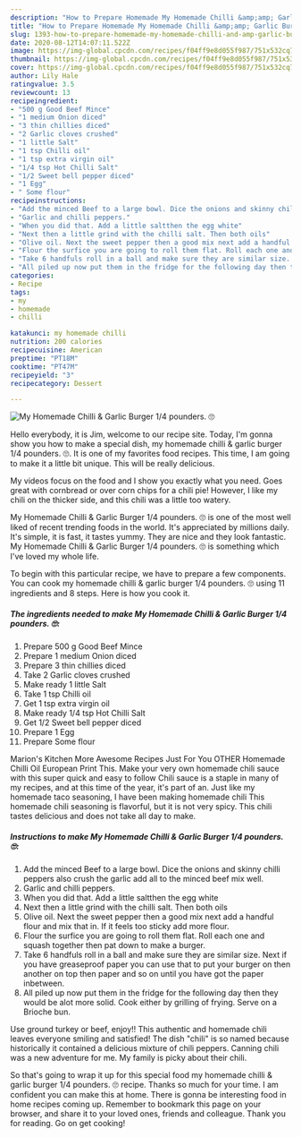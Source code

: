 ```yaml
---
description: "How to Prepare Homemade My Homemade Chilli &amp;amp; Garlic Burger 1/4 pounders. 🙄"
title: "How to Prepare Homemade My Homemade Chilli &amp;amp; Garlic Burger 1/4 pounders. 🙄"
slug: 1393-how-to-prepare-homemade-my-homemade-chilli-and-amp-garlic-burger-1-4-pounders
date: 2020-08-12T14:07:11.522Z
image: https://img-global.cpcdn.com/recipes/f04ff9e8d055f987/751x532cq70/my-homemade-chilli-garlic-burger-14-pounders-🙄-recipe-main-photo.jpg
thumbnail: https://img-global.cpcdn.com/recipes/f04ff9e8d055f987/751x532cq70/my-homemade-chilli-garlic-burger-14-pounders-🙄-recipe-main-photo.jpg
cover: https://img-global.cpcdn.com/recipes/f04ff9e8d055f987/751x532cq70/my-homemade-chilli-garlic-burger-14-pounders-🙄-recipe-main-photo.jpg
author: Lily Hale
ratingvalue: 3.5
reviewcount: 13
recipeingredient:
- "500 g Good Beef Mince"
- "1 medium Onion diced"
- "3 thin chillies diced"
- "2 Garlic cloves crushed"
- "1 little Salt"
- "1 tsp Chilli oil"
- "1 tsp extra virgin oil"
- "1/4 tsp Hot Chilli Salt"
- "1/2 Sweet bell pepper diced"
- "1 Egg"
- " Some flour"
recipeinstructions:
- "Add the minced Beef to a large bowl. Dice the onions and skinny chilli peppers also crush the garlic add all to the minced beef mix well."
- "Garlic and chilli peppers."
- "When you did that. Add a little saltthen the egg white"
- "Next then a little grind with the chilli salt. Then both oils"
- "Olive oil. Next the sweet pepper then a good mix next add a handful flour and mix that in. If it feels too sticky add more flour."
- "Flour the surfice you are going to roll them flat. Roll each one and squash together then pat down to make a burger."
- "Take 6 handfuls roll in a ball and make sure they are similar size. Next if you have greaseproof paper you can use that to put your burger on then another on top then paper and so on until you have got the paper inbetween."
- "All piled up now put them in the fridge for the following day then they would be alot more solid. Cook either by grilling of frying. Serve on a Brioche bun."
categories:
- Recipe
tags:
- my
- homemade
- chilli

katakunci: my homemade chilli 
nutrition: 200 calories
recipecuisine: American
preptime: "PT18M"
cooktime: "PT47M"
recipeyield: "3"
recipecategory: Dessert

---
```



![My Homemade Chilli &amp; Garlic Burger 1/4 pounders. 🙄](https://img-global.cpcdn.com/recipes/f04ff9e8d055f987/751x532cq70/my-homemade-chilli-garlic-burger-14-pounders-🙄-recipe-main-photo.jpg)

Hello everybody, it is Jim, welcome to our recipe site. Today, I'm gonna show you how to make a special dish, my homemade chilli &amp; garlic burger 1/4 pounders. 🙄. It is one of my favorites food recipes. This time, I am going to make it a little bit unique. This will be really delicious.

My videos focus on the food and I show you exactly what you need. Goes great with cornbread or over corn chips for a chili pie! However, I like my chili on the thicker side, and this chili was a little too watery.

My Homemade Chilli &amp; Garlic Burger 1/4 pounders. 🙄 is one of the most well liked of recent trending foods in the world. It's appreciated by millions daily. It's simple, it is fast, it tastes yummy. They are nice and they look fantastic. My Homemade Chilli &amp; Garlic Burger 1/4 pounders. 🙄 is something which I've loved my whole life.


To begin with this particular recipe, we have to prepare a few components. You can cook my homemade chilli &amp; garlic burger 1/4 pounders. 🙄 using 11 ingredients and 8 steps. Here is how you cook it.

<!--inarticleads1-->

##### The ingredients needed to make My Homemade Chilli &amp; Garlic Burger 1/4 pounders. 🙄:

1. Prepare 500 g Good Beef Mince
1. Prepare 1 medium Onion diced
1. Prepare 3 thin chillies diced
1. Take 2 Garlic cloves crushed
1. Make ready 1 little Salt
1. Take 1 tsp Chilli oil
1. Get 1 tsp extra virgin oil
1. Make ready 1/4 tsp Hot Chilli Salt
1. Get 1/2 Sweet bell pepper diced
1. Prepare 1 Egg
1. Prepare  Some flour


Marion&#39;s Kitchen More Awesome Recipes Just For You OTHER Homemade Chilli Oil European Print This. Make your very own homemade chili sauce with this super quick and easy to follow Chili sauce is a staple in many of my recipes, and at this time of the year, it&#39;s part of an. Just like my homemade taco seasoning, I have been making homemade chili This homemade chili seasoning is flavorful, but it is not very spicy. This chili tastes delicious and does not take all day to make. 

<!--inarticleads2-->

##### Instructions to make My Homemade Chilli &amp; Garlic Burger 1/4 pounders. 🙄:

1. Add the minced Beef to a large bowl. Dice the onions and skinny chilli peppers also crush the garlic add all to the minced beef mix well.
1. Garlic and chilli peppers.
1. When you did that. Add a little saltthen the egg white
1. Next then a little grind with the chilli salt. Then both oils
1. Olive oil. Next the sweet pepper then a good mix next add a handful flour and mix that in. If it feels too sticky add more flour.
1. Flour the surfice you are going to roll them flat. Roll each one and squash together then pat down to make a burger.
1. Take 6 handfuls roll in a ball and make sure they are similar size. Next if you have greaseproof paper you can use that to put your burger on then another on top then paper and so on until you have got the paper inbetween.
1. All piled up now put them in the fridge for the following day then they would be alot more solid. Cook either by grilling of frying. Serve on a Brioche bun.


Use ground turkey or beef, enjoy!! This authentic and homemade chili leaves everyone smiling and satisfied! The dish &#34;chili&#34; is so named because historically it contained a delicious mixture of chili peppers. Canning chili was a new adventure for me. My family is picky about their chili. 

So that's going to wrap it up for this special food my homemade chilli &amp; garlic burger 1/4 pounders. 🙄 recipe. Thanks so much for your time. I am confident you can make this at home. There is gonna be interesting food in home recipes coming up. Remember to bookmark this page on your browser, and share it to your loved ones, friends and colleague. Thank you for reading. Go on get cooking!
